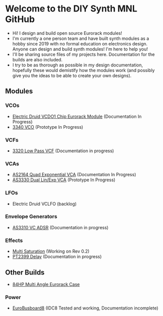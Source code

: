 # Welcome to the DIY Synth MNL GitHub
- Hi! I design and build open source Eurorack modules!
- I'm currently a one person team and have built synth modules as a hobby since 2019 with no formal education on electronics design. Anyone can design and build synth modules! I'm here to help you!
- I'll be sharing source files of my projects here. Documentation for the builds are also included.
- I try to be as thorough as possible in my design documentation, hopefully these would demistify how the modules work (and possibly give you the ideas to be able to create your own designs).

## Modules
### VCOs
- [Electric Druid VCDO1 Chip Eurorack Module](https://github.com/DIYSynthMNL/Eurorack-Electric-Druid-VCDO1) (Documentation In Progress)
- [3340 VCO](https://github.com/DIYSynthMNL/Eurorack-3340-VCO) (Prototype In Progress)

### VCFs
- [3320 Low Pass VCF](https://github.com/DIYSynthMNL/Eurorack-3320-VCF) (Documentation in progress)

### VCAs
- [AS2164 Quad Exponential VCA](https://github.com/DIYSynthMNL/Eurorack-2164-Quad-Exponential-VCA) (Documentation In Progress)
- [AS3330 Dual Lin/Exp VCA](https://github.com/DIYSynthMNL/Eurorack-3330-Dual-Lin-Exp-VCA) (Prototype In Progress)

### LFOs
- Electric Druid VCLFO (backlog)

### Envelope Generators
- [AS3310 VC ADSR](https://github.com/DIYSynthMNL/Eurorack-3310-ADSR) (Documentation in progress)

### Effects
- [Multi Saturation](https://github.com/DIYSynthMNL/Eurorack-Multi-Saturation-Module) (Working on Rev 0.2)
- [PT2399 Delay](https://github.com/DIYSynthMNL/Eurorack-PT2399-Delay) (Documentation in progress)

## Other Builds
- [84HP Multi Angle Eurorack Case](https://github.com/DIYSynthMNL/Multi-Angle-Eurorack-1-Row-Case)
### Power
- [EuroBusboard8](https://github.com/DIYSynthMNL/EuroBusboard) (IDC8 Tested and working, Documentation incomplete)
